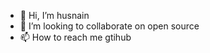 - 👋 Hi, I’m husnain
- 💞️ I’m looking to collaborate on open source
- 📫 How to reach me gtihub

<!---
husnain002/husnain002 is a ✨ special ✨ repository because its `README.md` (this file) appears on your GitHub profile.
You can click the Preview link to take a look at your changes.
--->
